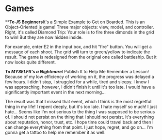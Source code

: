 Games
=====
******To JS Beginners****It's a Simple Example to Get on Boarded.
This is an Object-Oriented js game! 
Three major objects: view, model, and controller.
Right, it's called Diamond Trip:
Your role is to fire three dimonds in the grid to win! But they are now hidden inside.

For example, enter E2 in the input box, and hit "fire" button.
You will get a message of each shoot. The grid will turn to green/yellow to indicate the result.
The game is redesigned from the original one called battleship. But it now looks quite different.

******To MYSELF***It's a Nightmare***I Publish It to Help Me Remember a Lesson!
Because of my low efficiency of working on it, the progress was delayed a few hours. I didn't stop, I struggled for a while, tired and sleepy. I knew I was approaching, however, I didn't finish it until it's too late. I would have a significantly important event in the next morning...

The result was that I missed that event, which I think is the most regretful thing in my life! I repent deeply, but it's too late. I hate myself so much! I just hate... Seems like I'm not serious to the thing I was supposed to be serious of. I should not persist on the thing that I should not persist. It's everything about reputation, honor, trust, etc. I hope time could travel back and then I can change everything from that point. I just hope, regret, and go on... I'm gonna get a tattoo to help me remember it as well. 
